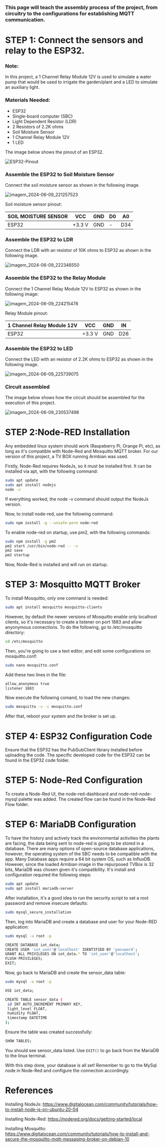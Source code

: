 ### This page will teach the assembly process of the project, from circuitry to the configurations for establishing MQTT communication.

# STEP 1: Connect the sensors and relay to the ESP32.

### Note:
In this project, a 1 Channel Relay Module 12V is used to simulate a water pump that would be used to irrigate the garden/plant and a LED to simulate an auxiliary light.

### Materials Needed:
- ESP32
- Single-board computer (SBC)
- Light Dependent Resistor (LDR)
- 2 Resistors of 2.2K ohms
- Soil Moisture Sensor
- 1 Channel Relay Module 12V
- 1 LED

 The image below shows the pinout of an ESP32.

![ESP32-Pinout](https://github.com/RicardoBozollan/SmartGreens_IoT/assets/163909522/0ef3eec4-5258-40cb-9af9-7b21e8751342)


### Assemble the ESP32 to Soil Moisture Sensor

Connect the soil moisture sensor as shown in the following image.

![imagem_2024-06-09_221257523](https://github.com/RicardoBozollan/SmartGreens_IoT/assets/163909522/4d295f89-3269-40ce-ac98-683cf3f0cb86)

Soil moisture sensor pinout:

| SOIL MOISTURE SENSOR | VCC | GND | D0 | A0 |
|----------|----------|----------|----------|----------|
| ESP32  | +3.3 V  | GND  |  -  |  D34  |



### Assemble the ESP32 to LDR

Connect the LDR with an resistor of 10K ohms to ESP32 as shown in the following image.

![imagem_2024-06-09_222346550](https://github.com/RicardoBozollan/SmartGreens_IoT/assets/163909522/140221e2-0c48-4871-8cf3-e479d82d89d1)

### Assemble the ESP32 to the Relay Module

Connect the 1 Channel Relay Module 12V to ESP32 as shown in the following image:

![imagem_2024-06-09_224215478](https://github.com/RicardoBozollan/SmartGreens_IoT/assets/163909522/63e6a988-79b4-48cc-a34e-a43c13aed2f4)

Relay Module pinout:

| 1 Channel Relay Module 12V | VCC | GND | IN |
|----------|----------|----------|----------|
| ESP32  | +3.3 V  | GND  |  D26  |


### Assemble the ESP32 to LED

Connect the LED with an resistor of 2.2K ohms to ESP32 as shown in the following image.

![imagem_2024-06-09_225739075](https://github.com/RicardoBozollan/SmartGreens_IoT/assets/163909522/a204bc88-426f-4a77-b51a-6c3ce464ee01)


### Circuit assembled

The image below shows how the circuit should be assembled for the execution of this project.

![imagem_2024-06-09_230537498](https://github.com/RicardoBozollan/SmartGreens_IoT/assets/163909522/e9c5146c-112e-4244-930f-804483e10a55)


# STEP 2:Node-RED Installation

Any embedded linux system should work (Raspeberry Pi, Orange Pi, etc), as long as it's compatible with Node-Red and Mosquitto MQTT broker.
For our version of this project, a TV BOX running Armbian was used.
   
   Firstly, Node-Red requires NodeJs, so it must be installed first. It can be installed via apt, with the following command:
   
   ```bash
   sudo apt update
   sudo apt install nodejs
   node -v
   ```
   If everything worked, the node -v command should output the NodeJs version.

   Now, to install node-red, use the following command:

   ```bash
   sudo npm install -g --unsafe-perm node-red
   ```
   To enable node-red on startup, use pm2, with the following commands:

   ```bash
   sudo npm install -g pm2
   pm2 start /usr/bin/node-red -- -v
   pm2 save
   pm2 startup
   ```
   Now, Node-Red is installed and will run on startup.
   
# STEP 3: Mosquitto MQTT Broker
   To install Mosquitto, only one command is needed:
   
   ```bash
   sudo apt install mosquitto mosquitto-clients
   ```
   However, by default the newer versions of Mosquitto enable only localhost clients, so it's necessary to create a listener on port 1883 and allow anyonymous connections.
   To do the following, go to /etc/mosquitto directory:
   
   ```bash
   cd /etc/mosquitto
   ```
   Then, you're going to use a text editor, and edit some configurations on mosquitto.conf:
   
   ```bash
   sudo nano mosquitto.conf
   ```
   Add these two lines in the file:
   
   ```bash
   allow_anonymous true
   listener 1883
   ```

   Now execute the following comand, to load the new changes:
   ```bash
   sudo mosquitto -v -c mosquitto.conf
   ```
   After that, reboot your system and the broker is set up.
   
# STEP 4: ESP32 Configuration Code

   Ensure that the ESP32 has the PubSubClient library installed before uploading the code. The specific developed code for the ESP32 can be found in the ESP32 code folder.
   
# STEP 5: Node-Red Configuration

   To create a Node-Red UI, the node-red-dashboard and node-red-node-mysql palette was added. The created flow can be found in the Node-Red Flow folder.
   
# STEP 6: MariaDB Configuration
   To have the history and actively track the environmental activities the plants are facing, the data being sent to node-red is going to be stored in a database. There are many options of open-source database applications, however, the operating system of the SBC needs to be compatible with the app. Many Database apps require a 64 bit system OS, such as InfluxDB.
   However, since the loaded Armbian image in the repurposed TVBox is 32 bits, MariaDB was chosen given it's compatibility. It's install and configuration required the following steps:
   
   ```bash   
   sudo apt update
   sudo apt install mariadb-server
   ```  
   After installation, it's a good idea to run the security script to set a root password and remove insecure defaults:
    
   ```bash
   sudo mysql_secure_installation
   ```
   Then, log into MariaDB and create a database and user for your Node-RED application:
   
   ```bash
   sudo mysql -u root -p

   CREATE DATABASE iot_data;
   CREATE USER 'iot_user'@'localhost' IDENTIFIED BY 'password';
   GRANT ALL PRIVILEGES ON iot_data.* TO 'iot_user'@'localhost';
   FLUSH PRIVILEGES;
   EXIT;
   ```
   Now, go back to MariaDB and create the sensor_data table:

   ```bash
   sudo mysql -u root -p

   USE iot_data;

   CREATE TABLE sensor_data (
    id INT AUTO_INCREMENT PRIMARY KEY,
    light_level FLOAT,
    humidity FLOAT,
    timestamp DATETIME
   );
   ```

   Ensure the table was created successfully:
   
   ```bash
   SHOW TABLES;
   ```
   You should see sensor_data listed. Use ```EXIT()``` to go back from the MariaDB to the linux terminal.

   With this step done, your database is all set!
   Remember to go to the MySql node in Node-Red and configure the connection accordingly.

# References

Installing NodeJs: https://www.digitalocean.com/community/tutorials/how-to-install-node-js-on-ubuntu-20-04

Installing Node-Red: https://nodered.org/docs/getting-started/local

Installing Mosquitto: https://www.digitalocean.com/community/tutorials/how-to-install-and-secure-the-mosquitto-mqtt-messaging-broker-on-debian-10


